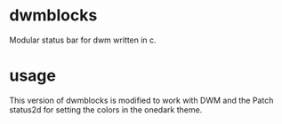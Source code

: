 # dwmblocks
Modular status bar for dwm written in c.
# usage
This version of dwmblocks is modified to work with DWM and the Patch status2d for setting the colors in the onedark theme.
